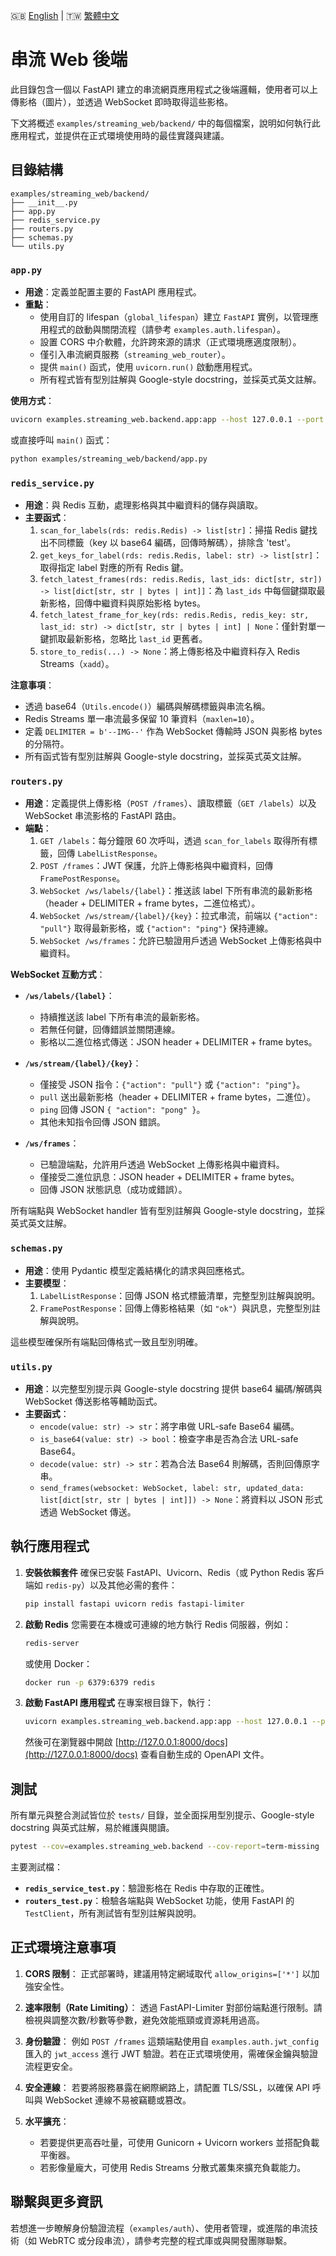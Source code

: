 
🇬🇧 [English](./README.md) | 🇹🇼 [繁體中文](./README-zh-tw.md)

# 串流 Web 後端

此目錄包含一個以 FastAPI 建立的串流網頁應用程式之後端邏輯，使用者可以上傳影格（圖片），並透過 WebSocket 即時取得這些影格。

下文將概述 `examples/streaming_web/backend/` 中的每個檔案，說明如何執行此應用程式，並提供在正式環境使用時的最佳實踐與建議。

## 目錄結構

```
examples/streaming_web/backend/
├── __init__.py
├── app.py
├── redis_service.py
├── routers.py
├── schemas.py
└── utils.py
```

### `app.py`
- **用途**：定義並配置主要的 FastAPI 應用程式。
- **重點**：
  - 使用自訂的 lifespan（`global_lifespan`）建立 `FastAPI` 實例，以管理應用程式的啟動與關閉流程（請參考 `examples.auth.lifespan`）。
  - 設置 CORS 中介軟體，允許跨來源的請求（正式環境應適度限制）。
  - 僅引入串流網頁服務（`streaming_web_router`）。
  - 提供 `main()` 函式，使用 `uvicorn.run()` 啟動應用程式。
  - 所有程式皆有型別註解與 Google-style docstring，並採英式英文註解。

**使用方式**：

```bash
uvicorn examples.streaming_web.backend.app:app --host 127.0.0.1 --port 8000
```

或直接呼叫 `main()` 函式：

```bash
python examples/streaming_web/backend/app.py
```

### `redis_service.py`
- **用途**：與 Redis 互動，處理影格與其中繼資料的儲存與讀取。
- **主要函式**：
  1. `scan_for_labels(rds: redis.Redis) -> list[str]`：掃描 Redis 鍵找出不同標籤（key 以 base64 編碼，回傳時解碼），排除含 'test'。
  2. `get_keys_for_label(rds: redis.Redis, label: str) -> list[str]`：取得指定 label 對應的所有 Redis 鍵。
  3. `fetch_latest_frames(rds: redis.Redis, last_ids: dict[str, str]) -> list[dict[str, str | bytes | int]]`：為 `last_ids` 中每個鍵擷取最新影格，回傳中繼資料與原始影格 bytes。
  4. `fetch_latest_frame_for_key(rds: redis.Redis, redis_key: str, last_id: str) -> dict[str, str | bytes | int] | None`：僅針對單一鍵抓取最新影格，忽略比 `last_id` 更舊者。
  5. `store_to_redis(...) -> None`：將上傳影格及中繼資料存入 Redis Streams（`xadd`）。

**注意事項**：
- 透過 base64（`Utils.encode()`）編碼與解碼標籤與串流名稱。
- Redis Streams 單一串流最多保留 10 筆資料（`maxlen=10`）。
- 定義 `DELIMITER = b'--IMG--'` 作為 WebSocket 傳輸時 JSON 與影格 bytes 的分隔符。
- 所有函式皆有型別註解與 Google-style docstring，並採英式英文註解。

### `routers.py`
- **用途**：定義提供上傳影格（`POST /frames`）、讀取標籤（`GET /labels`）以及 WebSocket 串流影格的 FastAPI 路由。
- **端點**：
  1. `GET /labels`：每分鐘限 60 次呼叫，透過 `scan_for_labels` 取得所有標籤，回傳 `LabelListResponse`。
  2. `POST /frames`：JWT 保護，允許上傳影格與中繼資料，回傳 `FramePostResponse`。
  3. `WebSocket /ws/labels/{label}`：推送該 label 下所有串流的最新影格（header + DELIMITER + frame bytes，二進位格式）。
  4. `WebSocket /ws/stream/{label}/{key}`：拉式串流，前端以 `{"action": "pull"}` 取得最新影格，或 `{"action": "ping"}` 保持連線。
  5. `WebSocket /ws/frames`：允許已驗證用戶透過 WebSocket 上傳影格與中繼資料。

**WebSocket 互動方式**：
- **`/ws/labels/{label}`**：
  - 持續推送該 label 下所有串流的最新影格。
  - 若無任何鍵，回傳錯誤並關閉連線。
  - 影格以二進位格式傳送：JSON header + DELIMITER + frame bytes。

- **`/ws/stream/{label}/{key}`**：
  - 僅接受 JSON 指令：`{"action": "pull"}` 或 `{"action": "ping"}`。
  - `pull` 送出最新影格（header + DELIMITER + frame bytes，二進位）。
  - `ping` 回傳 JSON `{ "action": "pong" }`。
  - 其他未知指令回傳 JSON 錯誤。

- **`/ws/frames`**：
  - 已驗證端點，允許用戶透過 WebSocket 上傳影格與中繼資料。
  - 僅接受二進位訊息：JSON header + DELIMITER + frame bytes。
  - 回傳 JSON 狀態訊息（成功或錯誤）。

所有端點與 WebSocket handler 皆有型別註解與 Google-style docstring，並採英式英文註解。

### `schemas.py`
- **用途**：使用 Pydantic 模型定義結構化的請求與回應格式。
- **主要模型**：
  1. `LabelListResponse`：回傳 JSON 格式標籤清單，完整型別註解與說明。
  2. `FramePostResponse`：回傳上傳影格結果（如 `"ok"`）與訊息，完整型別註解與說明。

這些模型確保所有端點回傳格式一致且型別明確。

### `utils.py`
- **用途**：以完整型別提示與 Google-style docstring 提供 base64 編碼/解碼與 WebSocket 傳送影格等輔助函式。
- **主要函式**：
  - `encode(value: str) -> str`：將字串做 URL-safe Base64 編碼。
  - `is_base64(value: str) -> bool`：檢查字串是否為合法 URL-safe Base64。
  - `decode(value: str) -> str`：若為合法 Base64 則解碼，否則回傳原字串。
  - `send_frames(websocket: WebSocket, label: str, updated_data: list[dict[str, str | bytes | int]]) -> None`：將資料以 JSON 形式透過 WebSocket 傳送。


## 執行應用程式

1. **安裝依賴套件**
   確保已安裝 FastAPI、Uvicorn、Redis（或 Python Redis 客戶端如 `redis-py`）以及其他必需的套件：
   ```bash
   pip install fastapi uvicorn redis fastapi-limiter
   ```

2. **啟動 Redis**
   您需要在本機或可連線的地方執行 Redis 伺服器，例如：
   ```bash
   redis-server
   ```
   或使用 Docker：
   ```bash
   docker run -p 6379:6379 redis
   ```

3. **啟動 FastAPI 應用程式**
   在專案根目錄下，執行：
   ```bash
   uvicorn examples.streaming_web.backend.app:app --host 127.0.0.1 --port 8000
   ```
   然後可在瀏覽器中開啟 [http://127.0.0.1:8000/docs](http://127.0.0.1:8000/docs) 查看自動生成的 OpenAPI 文件。

## 測試

所有單元與整合測試皆位於 `tests/` 目錄，並全面採用型別提示、Google-style docstring 與英式註解，易於維護與閱讀。

```bash
pytest --cov=examples.streaming_web.backend --cov-report=term-missing
```

主要測試檔：
- **`redis_service_test.py`**：驗證影格在 Redis 中存取的正確性。
- **`routers_test.py`**：檢驗各端點與 WebSocket 功能，使用 FastAPI 的 `TestClient`，所有測試皆有型別註解與說明。

## 正式環境注意事項

1. **CORS 限制**：
   正式部署時，建議用特定網域取代 `allow_origins=['*']` 以加強安全性。

2. **速率限制（Rate Limiting）**：
   透過 FastAPI-Limiter 對部份端點進行限制。請檢視與調整次數/秒數等參數，避免效能瓶頸或資源耗用過高。

3. **身份驗證**：
   例如 `POST /frames` 這類端點使用自 `examples.auth.jwt_config` 匯入的 `jwt_access` 進行 JWT 驗證。若在正式環境使用，需確保金鑰與驗證流程更安全。

4. **安全連線**：
   若要將服務暴露在網際網路上，請配置 TLS/SSL，以確保 API 呼叫與 WebSocket 連線不易被竊聽或篡改。

5. **水平擴充**：
   - 若要提供更高吞吐量，可使用 Gunicorn + Uvicorn workers 並搭配負載平衡器。
   - 若影像量龐大，可使用 Redis Streams 分散式叢集來擴充負載能力。

## 聯繫與更多資訊

若想進一步瞭解身份驗證流程（`examples/auth`）、使用者管理，或進階的串流技術（如 WebRTC 或分段串流），請參考完整的程式庫或與開發團隊聯繫。
